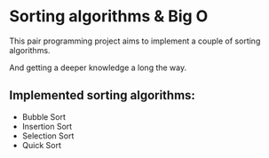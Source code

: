 # Sorting algorithms & Big O

This pair programming project aims to implement a couple of sorting algorithms.


And getting a deeper knowledge a long the way.

## Implemented sorting algorithms:
- Bubble Sort
- Insertion Sort
- Selection Sort
- Quick Sort
